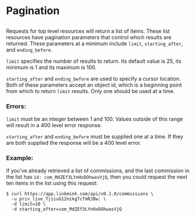 # Pagination

## 

Requests for top level resources will return a list of items. These list resources have pagination parameters that control which results are returned. These parameters at a minimum include `limit`, `starting_after`, and `ending_before`.

`limit` specifies the number of results to return. Its default value is 25, its minimum is 1 and its maximum is 100.

`starting_after` and `ending_before` are used to specify a cursor location. Both of these parameters accept an object id, which is a beginning point from which to return `limit` results. Only one should be used at a time.

### Errors:

`limit` must be an integer between 1 and 100. Values outside of this range will result in a 400 level error response.

`starting_after` and `ending_before` must be supplied one at a time. If they are both supplied the response will be a 400 level error.

### Example:

If you've already retrieved  a list of commissions, and the last commission in the list has `id: com_MdZEf3LYnHxDOhwasVjQ`, then you could request the next ten items in the list using this request: 

```text
$ curl https://app.linkmink.com/api/v0.1.0/commissions \
  -u priv_live_TjziuG12nzkgTcTmRJBw: \
  -d limit=10 \
  -d starting_after=com_MdZEf3LYnHxDOhwasVjQ
```



